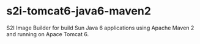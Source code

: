 # s2i-tomcat6-java6-maven2
S2I Image Builder for build Sun Java 6 applications using Apache Maven 2  and running on Apace Tomcat 6.
